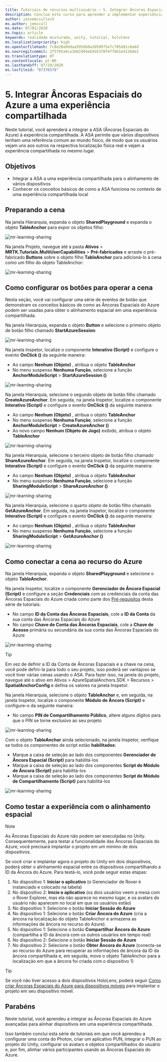 ```yaml
---
title: Tutoriais de recursos multiusuário – 5. Integrar Âncoras Espaciais do Azure a uma experiência compartilhada
description: Conclua este curso para aprender a implementar experiências compartilhadas de vários usuários em um aplicativo do HoloLens 2.
author: jessemcculloch
ms.author: jemccull
ms.date: 07/01/2020
ms.topic: article
keywords: realidade misturada, unity, tutorial, hololens
ms.localizationpriority: high
ms.openlocfilehash: fc8e20a9ddaa595db0a3d59975e7c785d01c0a6d
ms.sourcegitcommit: 2f5f95a9ca1b02d94eb9163f0f4ff6b1e4126de2
ms.translationtype: HT
ms.contentlocale: pt-BR
ms.lasthandoff: 07/29/2020
ms.locfileid: "87376578"
---
```

# <a name="5-integrating-azure-spatial-anchors-into-a-shared-experience"></a>5. Integrar Âncoras Espaciais do Azure a uma experiência compartilhada

Neste tutorial, você aprenderá a integrar a ASA (Âncoras Espaciais do Azure) à experiência compartilhada. A ASA permite que vários dispositivos tenham uma referência comum ao mundo físico, de modo que os usuários vejam uns aos outros na respectiva localização física real e vejam a experiência compartilhada no mesmo lugar.

## <a name="objectives"></a>Objetivos

* Integrar a ASA a uma experiência compartilhada para o alinhamento de vários dispositivos
* Conhecer os conceitos básicos de como a ASA funciona no contexto de uma experiência compartilhada local

## <a name="preparing-the-scene"></a>Preparando a cena

Na janela Hierarquia, expanda o objeto **SharedPlayground** e expanda o objeto **TableAnchor** para expor os objetos filho:

![mr-learning-sharing](images/mr-learning-sharing/sharing-05-section1-step1-1.png)

Na janela Projeto, navegue até a pasta **Ativos** > **MRTK.Tutorials.MultiUserCapabilities** > **Pré-fabricados** e arraste o pré-fabricado **Buttons** sobre o objeto filho **TableAnchor** para adicioná-lo à cena como um filho do objeto TableAnchor:

![mr-learning-sharing](images/mr-learning-sharing/sharing-05-section1-step1-2.png)

## <a name="configuring-the-buttons-to-operate-the-scene"></a>Como configurar os botões para operar a cena

Nesta seção, você vai configurar uma série de eventos de botão que demonstram os conceitos básicos de como as Âncoras Espaciais do Azure podem ser usadas para obter o alinhamento espacial em uma experiência compartilhada.

Na janela Hierarquia, expanda o objeto **Button** e selecione o primeiro objeto de botão filho chamado **StartAzureSession**:

![mr-learning-sharing](images/mr-learning-sharing/sharing-05-section2-step1-1.png)

Na janela Inspetor, localize o componente **Interativo (Script)** e configure o evento **OnClick ()** da seguinte maneira:

* Ao campo **Nenhum (Objeto)** , atribua o objeto **TableAnchor**
* No menu suspenso **Nenhuma Função**, selecione a função **AnchorModuleScript** > **StartAzureSession ()**

![mr-learning-sharing](images/mr-learning-sharing/sharing-05-section2-step1-2.png)

Na janela Hierarquia, selecione o segundo objeto de botão filho chamado **CreateAzureAnchor**. Em seguida, na janela Inspetor, localize o componente **Interativo (Script)** e configure o evento **OnClick ()** da seguinte maneira:

* Ao campo **Nenhum (Objeto)** , atribua o objeto **TableAnchor**
* No menu suspenso **Nenhuma Função**, selecione a função **AnchorModuleScript** > **CreateAzureAnchor ()**
* Ao novo campo **Nenhum (Objeto de Jogo)** exibido, atribua o objeto **TableAnchor**

![mr-learning-sharing](images/mr-learning-sharing/sharing-05-section2-step1-3.png)

Na janela Hierarquia, selecione o terceiro objeto de botão filho chamado **ShareAzureAnchor**. Em seguida, na janela Inspetor, localize o componente **Interativo (Script)** e configure o evento **OnClick ()** da seguinte maneira:

* Ao campo **Nenhum (Objeto)** , atribua o objeto **TableAnchor**
* No menu suspenso **Nenhuma Função**, selecione a função **SharingModuleScript** > **ShareAzureAnchor ()**

![mr-learning-sharing](images/mr-learning-sharing/sharing-05-section2-step1-4.png)

Na janela Hierarquia, selecione o quarto objeto de botão filho chamado **GetAzureAnchor**. Em seguida, na janela Inspetor, localize o componente **Interativo (Script)** e configure o evento **OnClick ()** da seguinte maneira:

* Ao campo **Nenhum (Objeto)** , atribua o objeto **TableAnchor**
* No menu suspenso **Nenhuma Função**, selecione a função **SharingModuleScript** > **GetAzureAnchor ()**

![mr-learning-sharing](images/mr-learning-sharing/sharing-05-section2-step1-5.png)

## <a name="connecting-the-scene-to-the-azure-resource"></a>Como conectar a cena ao recurso do Azure

Na janela Hierarquia, expanda o objeto **SharedPlayground** e selecione o objeto **TableAnchor**.

Na janela Inspetor, localize o componente **Gerenciador de Âncora Espacial (Script)** e configure a seção **Credenciais** com as credenciais da conta das Âncoras Espaciais do Azure criada como parte dos [Pré-requisitos](mr-learning-sharing-01.md#prerequisites) desta série de tutoriais:

* No campo **ID da Conta das Âncoras Espaciais**, cole a **ID da Conta** da sua conta das Âncoras Espaciais do Azure
* No campo **Chave de Conta das Âncoras Espaciais**, cole a **Chave de Acesso** primária ou secundária da sua conta das Âncoras Espaciais do Azure

![mr-learning-sharing](images/mr-learning-sharing/sharing-05-section3-step1-1.png)

> [!TIP]
> Em vez de definir a ID da Conta de Âncoras Espaciais e a chave na cena, você pode defini-la para todo o seu projeto, isso poderá ser vantajoso se você tiver várias cenas usando o ASA. Para fazer isso, na janela do projeto, navegue até o ativo em Ativos > AzureSpatialAnchors.SDK > Recursos > **SpatialAnchorConfig** e defina os valores na janela Inspetor.

Na janela Hierarquia, selecione o objeto **TableAnchor** e, em seguida, na janela Inspetor, localize o componente **Módulo de Âncora (Script)** e configure-o da seguinte maneira:

* No campo **PIN de Compartilhamento Público**, altere alguns dígitos para que o PIN se torne exclusivo ao seu projeto

![mr-learning-sharing](images/mr-learning-sharing/sharing-05-section3-step1-2.png)

Com o objeto **TableAnchor** ainda selecionado, na janela Inspetor, verifique se todos os componentes de script estão **habilitados**:

* Marque a caixa de seleção ao lado dos componentes **Gerenciador de Âncora Espacial (Script)** para habilitá-los
* Marque a caixa de seleção ao lado dos componentes **Script do Módulo de Âncora (Script)** para habilitá-los
* Marque a caixa de seleção ao lado dos componentes **Script do Módulo de Compartilhamento (Script)** para habilitá-los

![mr-learning-sharing](images/mr-learning-sharing/sharing-05-section3-step1-3.png)

## <a name="trying-the-experience-with-spatial-alignment"></a>Como testar a experiência com o alinhamento espacial

> [!NOTE]
> As Âncoras Espaciais do Azure não podem ser executadas no Unity. Consequentemente, para testar a funcionalidade das Âncoras Espaciais do Azure, você precisará implantar o projeto em um mínimo de dois dispositivos.

Se você criar e implantar agora o projeto do Unity em dois dispositivos, poderá obter o alinhamento espacial entre os dispositivos compartilhando a ID da Âncora do Azure. Para testá-lo, você pode seguir estas etapas:

1. No dispositivo 1: **Iniciar o aplicativo** (o Gerenciador de Rover é instanciado e colocado na tabela)
2. No dispositivo 2: **Inicie o aplicativo** (os dois usuários veem a mesa com o Rover Explorer, mas ela não aparece no mesmo lugar, e os avatars do usuário não aparecem no local em que os usuários estão)
3. No dispositivo 1: Selecione o botão **Iniciar Sessão do Azure**
4. No dispositivo 1: Selecione o botão **Criar Âncora do Azure** (cria a âncora na localização do objeto TableAnchor e armazena as informações de âncora no recurso do Azure).
5. No dispositivo 1: Selecione o botão **Compartilhar Âncora do Azure** (compartilha a ID da âncora com os outros usuários em tempo real)
6. No dispositivo 2: Selecione o botão **Iniciar Sessão do Azure**
7. No dispositivo 2: Selecione o botão **Obter Âncora do Azure** (conecta-se ao recurso do Azure para recuperar as informações de âncora da ID da âncora compartilhada e, em seguida, move o objeto TableAnchor para a localização em que a âncora foi criada com o dispositivo 1)

> [!TIP]
> Se você não tiver acesso a dois dispositivos HoloLens, poderá seguir [Como criar Âncoras Espaciais do Azure para dispositivos móveis](mr-learning-asa-05.md) para implantar o projeto em seu dispositivo móvel.

## <a name="congratulations"></a>Parabéns

Neste tutorial, você aprendeu a integrar as Âncoras Espaciais do Azure avançadas para alinhar dispositivos em uma experiência compartilhada.

Isso também conclui esta série de tutoriais em que você aprendeu a configurar uma conta do Photon, criar um aplicativo PUN, integrar o PUN ao projeto do Unity, configurar os avatars e objetos compartilhados do usuário e, por fim, alinhar vários participantes usando as Âncoras Espaciais do Azure.
